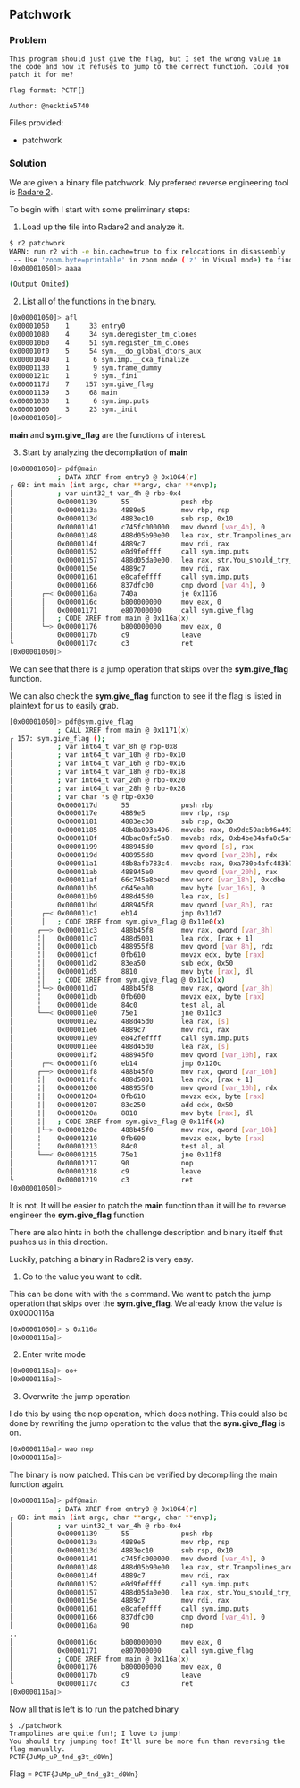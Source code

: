 ## Patchwork


### Problem
```
This program should just give the flag, but I set the wrong value in the code and now it refuses to jump to the correct function. Could you patch it for me?

Flag format: PCTF{}

Author: @necktie5740
```
Files provided:
- patchwork
### Solution

We are given a binary file patchwork. My preferred reverse engineering tool is [Radare 2](https://rada.re/n/).

To begin with I start with some preliminary steps:

1. Load up the file into Radare2 and analyze it.
```bash
$ r2 patchwork
WARN: run r2 with -e bin.cache=true to fix relocations in disassembly
 -- Use 'zoom.byte=printable' in zoom mode ('z' in Visual mode) to find strings
[0x00001050]> aaaa

(Output Omited)

```

2. List all of the functions in the binary.
```bash
[0x00001050]> afl
0x00001050    1     33 entry0
0x00001080    4     34 sym.deregister_tm_clones
0x000010b0    4     51 sym.register_tm_clones
0x000010f0    5     54 sym.__do_global_dtors_aux
0x00001040    1      6 sym.imp.__cxa_finalize
0x00001130    1      9 sym.frame_dummy
0x0000121c    1      9 sym._fini
0x0000117d    7    157 sym.give_flag
0x00001139    3     68 main
0x00001030    1      6 sym.imp.puts
0x00001000    3     23 sym._init
[0x00001050]>

```

**main** and **sym.give_flag** are the functions of interest.

3. Start by analyzing the decompliation of **main**
```bash
[0x00001050]> pdf@main
            ; DATA XREF from entry0 @ 0x1064(r)
┌ 68: int main (int argc, char **argv, char **envp);
│           ; var uint32_t var_4h @ rbp-0x4
│           0x00001139      55             push rbp
│           0x0000113a      4889e5         mov rbp, rsp
│           0x0000113d      4883ec10       sub rsp, 0x10
│           0x00001141      c745fc000000.  mov dword [var_4h], 0
│           0x00001148      488d05b90e00.  lea rax, str.Trampolines_are_quite_fun___I_love_to_jump__ ; 0x2008 ; "Trampolines are quite fun!; I love to jump! "
│           0x0000114f      4889c7         mov rdi, rax                ; const char *s
│           0x00001152      e8d9feffff     call sym.imp.puts           ; int puts(const char *s)
│           0x00001157      488d05da0e00.  lea rax, str.You_should_try_jumping_too__Itll_sure_be_more_fun_than_reversing_the_flag_manually. ; 0x2038 ; "You should try jumping too! It'll sure be more fun than reversing the flag manually."
│           0x0000115e      4889c7         mov rdi, rax                ; const char *s
│           0x00001161      e8cafeffff     call sym.imp.puts           ; int puts(const char *s)
│           0x00001166      837dfc00       cmp dword [var_4h], 0
│       ┌─< 0x0000116a      740a           je 0x1176
│       │   0x0000116c      b800000000     mov eax, 0
│       │   0x00001171      e807000000     call sym.give_flag
│       │   ; CODE XREF from main @ 0x116a(x)
│       └─> 0x00001176      b800000000     mov eax, 0
│           0x0000117b      c9             leave
└           0x0000117c      c3             ret
[0x00001050]>
```

We can see that there is a jump operation that skips over the **sym.give_flag** function.

We can also check the **sym.give_flag** function to see if the flag is listed in plaintext for us to easily grab.

```bash
[0x00001050]> pdf@sym.give_flag
            ; CALL XREF from main @ 0x1171(x)
┌ 157: sym.give_flag ();
│           ; var int64_t var_8h @ rbp-0x8
│           ; var int64_t var_10h @ rbp-0x10
│           ; var int64_t var_16h @ rbp-0x16
│           ; var int64_t var_18h @ rbp-0x18
│           ; var int64_t var_20h @ rbp-0x20
│           ; var int64_t var_28h @ rbp-0x28
│           ; var char *s @ rbp-0x30
│           0x0000117d      55             push rbp
│           0x0000117e      4889e5         mov rbp, rsp
│           0x00001181      4883ec30       sub rsp, 0x30
│           0x00001185      48b8a093a496.  movabs rax, 0x9dc59acb96a493a0
│           0x0000118f      48bac0afc5a0.  movabs rdx, 0xb4be84afa0c5afc0
│           0x00001199      488945d0       mov qword [s], rax
│           0x0000119d      488955d8       mov qword [var_28h], rdx
│           0x000011a1      48b8afb783c4.  movabs rax, 0xa780b4afc483b7af
│           0x000011ab      488945e0       mov qword [var_20h], rax
│           0x000011af      66c745e8becd   mov word [var_18h], 0xcdbe
│           0x000011b5      c645ea00       mov byte [var_16h], 0
│           0x000011b9      488d45d0       lea rax, [s]
│           0x000011bd      488945f8       mov qword [var_8h], rax
│       ┌─< 0x000011c1      eb14           jmp 0x11d7
│       │   ; CODE XREF from sym.give_flag @ 0x11e0(x)
│      ┌──> 0x000011c3      488b45f8       mov rax, qword [var_8h]
│      ╎│   0x000011c7      488d5001       lea rdx, [rax + 1]
│      ╎│   0x000011cb      488955f8       mov qword [var_8h], rdx
│      ╎│   0x000011cf      0fb610         movzx edx, byte [rax]
│      ╎│   0x000011d2      83ea50         sub edx, 0x50
│      ╎│   0x000011d5      8810           mov byte [rax], dl
│      ╎│   ; CODE XREF from sym.give_flag @ 0x11c1(x)
│      ╎└─> 0x000011d7      488b45f8       mov rax, qword [var_8h]
│      ╎    0x000011db      0fb600         movzx eax, byte [rax]
│      ╎    0x000011de      84c0           test al, al
│      └──< 0x000011e0      75e1           jne 0x11c3
│           0x000011e2      488d45d0       lea rax, [s]
│           0x000011e6      4889c7         mov rdi, rax                ; const char *s
│           0x000011e9      e842feffff     call sym.imp.puts           ; int puts(const char *s)
│           0x000011ee      488d45d0       lea rax, [s]
│           0x000011f2      488945f0       mov qword [var_10h], rax
│       ┌─< 0x000011f6      eb14           jmp 0x120c
│      ┌──> 0x000011f8      488b45f0       mov rax, qword [var_10h]
│      ╎│   0x000011fc      488d5001       lea rdx, [rax + 1]
│      ╎│   0x00001200      488955f0       mov qword [var_10h], rdx
│      ╎│   0x00001204      0fb610         movzx edx, byte [rax]
│      ╎│   0x00001207      83c250         add edx, 0x50
│      ╎│   0x0000120a      8810           mov byte [rax], dl
│      ╎│   ; CODE XREF from sym.give_flag @ 0x11f6(x)
│      ╎└─> 0x0000120c      488b45f0       mov rax, qword [var_10h]
│      ╎    0x00001210      0fb600         movzx eax, byte [rax]
│      ╎    0x00001213      84c0           test al, al
│      └──< 0x00001215      75e1           jne 0x11f8
│           0x00001217      90             nop
│           0x00001218      c9             leave
└           0x00001219      c3             ret
[0x00001050]>
```

It is not. It will be easier to patch the **main** function than it will be to reverse engineer the **sym.give_flag** function

There are also hints in both the challenge description and binary itself that pushes us in this direction.


Luckily, patching a binary in Radare2 is very easy.

1. Go to the value you want to edit.

This can be done with with the `s` command.
We want to patch the jump operation that skips over the **sym.give_flag**. We already know the value is 0x0000116a
```bash
[0x00001050]> s 0x116a
[0x0000116a]>
```

2. Enter write mode

```bash
[0x0000116a]> oo+
[0x0000116a]>
```

3. Overwrite the jump operation

I do this by using the nop operation, which does nothing. This could also be done by rewriting the jump operation to the value that the **sym.give_flag** is on.

```bash
[0x0000116a]> wao nop
[0x0000116a]>
```


The binary is now patched. This can be verified by decompiling the main function again.

```bash
[0x0000116a]> pdf@main
            ; DATA XREF from entry0 @ 0x1064(r)
┌ 68: int main (int argc, char **argv, char **envp);
│           ; var uint32_t var_4h @ rbp-0x4
│           0x00001139      55             push rbp
│           0x0000113a      4889e5         mov rbp, rsp
│           0x0000113d      4883ec10       sub rsp, 0x10
│           0x00001141      c745fc000000.  mov dword [var_4h], 0
│           0x00001148      488d05b90e00.  lea rax, str.Trampolines_are_quite_fun___I_love_to_jump__ ; 0x2008 ; "Trampolines are quite fun!; I love to jump! "
│           0x0000114f      4889c7         mov rdi, rax                ; const char *s
│           0x00001152      e8d9feffff     call sym.imp.puts           ; int puts(const char *s)
│           0x00001157      488d05da0e00.  lea rax, str.You_should_try_jumping_too__Itll_sure_be_more_fun_than_reversing_the_flag_manually. ; 0x2038 ; "You should try jumping too! It'll sure be more fun than reversing the flag manually."
│           0x0000115e      4889c7         mov rdi, rax                ; const char *s
│           0x00001161      e8cafeffff     call sym.imp.puts           ; int puts(const char *s)
│           0x00001166      837dfc00       cmp dword [var_4h], 0
│           0x0000116a      90             nop
..
│           0x0000116c      b800000000     mov eax, 0
│           0x00001171      e807000000     call sym.give_flag
│           ; CODE XREF from main @ 0x116a(x)
│           0x00001176      b800000000     mov eax, 0
│           0x0000117b      c9             leave
└           0x0000117c      c3             ret
[0x0000116a]>
```

Now all that is left is to run the patched binary

```
$ ./patchwork 
Trampolines are quite fun!; I love to jump! 
You should try jumping too! It'll sure be more fun than reversing the flag manually.
PCTF{JuMp_uP_4nd_g3t_d0Wn}
```


Flag = `PCTF{JuMp_uP_4nd_g3t_d0Wn}`


